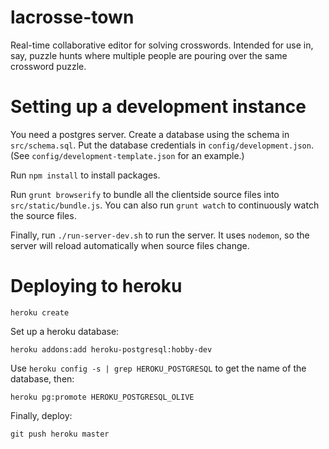 lacrosse-town
============

Real-time collaborative editor for solving crosswords.
Intended for use in, say, puzzle hunts where multiple people are pouring
over the same crossword puzzle.

Setting up a development instance
============

You need a postgres server. Create a database using the schema in `src/schema.sql`.
Put the database credentials in `config/development.json`.
(See `config/development-template.json` for an example.)

Run `npm install` to install packages.

Run `grunt browserify` to bundle all the clientside source files into `src/static/bundle.js`.
You can also run `grunt watch` to continuously watch the source files.

Finally, run `./run-server-dev.sh` to run the server. It uses `nodemon`, so the server
will reload automatically when source files change.

Deploying to heroku
============

    heroku create

Set up a heroku database:

    heroku addons:add heroku-postgresql:hobby-dev

Use `heroku config -s | grep HEROKU_POSTGRESQL` to get the name of the database, then:

    heroku pg:promote HEROKU_POSTGRESQL_OLIVE

Finally, deploy:

    git push heroku master
